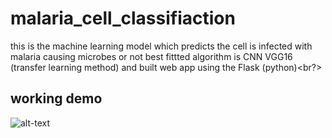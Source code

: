 # malaria_cell_classifiaction
this is the machine learning model which predicts the cell is infected with malaria causing microbes or not best fittted algorithm is CNN VGG16 (transfer learning method) and built web app using the Flask (python)<br?>

## working demo<br/>
![alt-text](link)
